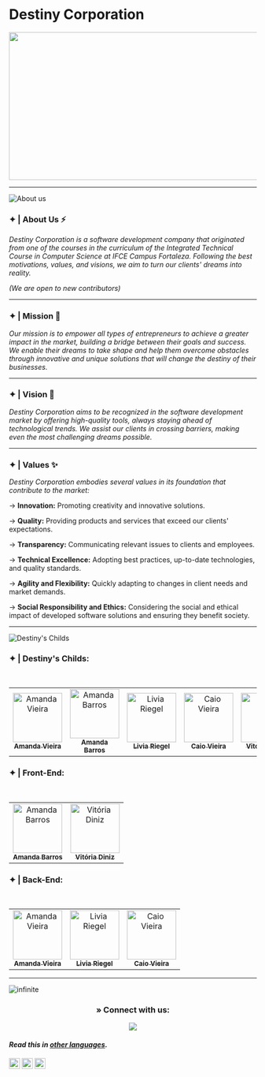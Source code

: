 # Destiny Corporation

<p align="center"> 
  <img width="1000" height="300" src="https://github.com/Destiny-Corporation/.github/assets/96701270/405d0f8b-4bce-49c6-9126-dff11174381b">
</p>

---

![About us](https://github.com/Destiny-Corporation/.github/assets/93869144/86fe81b6-882b-4755-8eee-3e84740473b2)


### ✦ | About Us ⚡
*Destiny Corporation is a software development company that originated from one of the courses in the curriculum of the Integrated Technical Course in Computer Science at IFCE Campus Fortaleza. Following the best motivations, values, and visions, we aim to turn our clients' dreams into reality.*

*(We are open to new contributors)*

---

### ✦ | Mission 🏅
*Our mission is to empower all types of entrepreneurs to achieve a greater impact in the market, building a bridge between their goals and success. We enable their dreams to take shape and help them overcome obstacles through innovative and unique solutions that will change the destiny of their businesses.*

---

### ✦ | Vision 🔭
*Destiny Corporation aims to be recognized in the software development market by offering high-quality tools, always staying ahead of technological trends. We assist our clients in crossing barriers, making even the most challenging dreams possible.*

---

### ✦ | Values ✨
*Destiny Corporation embodies several values in its foundation that contribute to the market:*

→ **Innovation:** Promoting creativity and innovative solutions.

→ **Quality:** Providing products and services that exceed our clients' expectations.

→ **Transparency:** Communicating relevant issues to clients and employees.

→ **Technical Excellence:** Adopting best practices, up-to-date technologies, and quality standards.

→ **Agility and Flexibility:** Quickly adapting to changes in client needs and market demands.

→ **Social Responsibility and Ethics:** Considering the social and ethical impact of developed software solutions and ensuring they benefit society.

---

![Destiny's Childs](https://github.com/Destiny-Corporation/.github/assets/93869144/5d77cdf7-da34-44d3-8c02-afe7e0b58c0b)

### ✦ | Destiny's Childs:
<div align="center">
<table>
<tbody>
<tr>
<br>
<td align="center"><a href="https://github.com/amandavical"><img src="https://avatars.githubusercontent.com/u/95192936?v=4" width="100px;" alt="Amanda Vieira"/><br /><sub><b>Amanda Vieira</b></sub></a><br /></td>
<td align="center"><a href="https://github.com/amandanpb"><img src="https://avatars.githubusercontent.com/u/93869144?v=4" width="100px;" alt="Amanda Barros"/><br /><sub><b>Amanda Barros</b></sub></a><br /></td>
<td align="center"><a href="https://github.com/liviariegell"><img src="https://avatars.githubusercontent.com/u/111158714?v=4" width="100px;" alt="Livia Riegel"/><br /><sub><b>Livia Riegel</b></sub></a><br /></td>
<td align="center"><a href="https://github.com/caioo1"><img src="https://avatars.githubusercontent.com/u/95643550?v=4" width="100px;" alt="Caio Vieira"/><br /><sub><b>Caio Vieira</b></sub></a><br /></td>
<td align="center"><a href="https://github.com/vitoriadz"><img src="https://avatars.githubusercontent.com/u/96701270?v=4" width="100px;" alt="Vitória Diniz"/><br /><sub><b>Vitória Diniz</b></sub></a><br /></td>
</tr>
</tbody>
</table>
</div>

### ✦ | Front-End:
<div align="center">
<table>
<tbody>
<tr>
<br>
<td align="center"><a href="https://github.com/amandanpb"><img src="https://avatars.githubusercontent.com/u/93869144?v=4" width="100px;" alt="Amanda Barros"/><br /><sub><b>Amanda Barros</b></sub></a><br /></td>
<td align="center"><a href="https://github.com/vitoriadz"><img src="https://avatars.githubusercontent.com/u/96701270?v=4" width="100px;" alt="Vitória Diniz"/><br /><sub><b>Vitória Diniz</b></sub></a><br /></td>
</tr>
</tbody>
</table>
</div>

### ✦ | Back-End:
<div align="center">
<table>
<tbody>
<tr>
<br>
<td align="center"><a href="https://github.com/amandavical"><img src="https://avatars.githubusercontent.com/u/95192936?v=4" width="100px;" alt="Amanda Vieira"/><br /><sub><b>Amanda Vieira</b></sub></a><br /></td>
<td align="center"><a href="https://github.com/liviariegell"><img src="https://avatars.githubusercontent.com/u/111158714?v=4" width="100px;" alt="Livia Riegel"/><br /><sub><b>Livia Riegel</b></sub></a><br /></td>
<td align="center"><a href="https://github.com/caioo1"><img src="https://avatars.githubusercontent.com/u/95643550?v=4" width="100px;" alt="Caio Vieira"/><br /><sub><b>Caio Vieira</b></sub></a><br /></td>
</tr>
</tbody>
</table>
</div>

---

![infinite](https://github.com/Destiny-Corporation/.github/assets/93869144/e639d368-461d-4276-b2ec-3cefd40bd678)


<h3 align="center"> » Connect with us:</h3>
<div align="center">

<a href="mailto:destinyscorporation@gmail.com"><img src="https://img.shields.io/badge/-Gmail-%23333?style=for-the-badge&logo=gmail&logoColor=white" target="_blank"></a>  
</div>

#### _Read this in [other languages](profile/Translations.md)._
<kbd>[<img title="Português" alt="Português" src="https://cdn.staticaly.com/gh/hjnilsson/country-flags/master/svg/br.svg" width="22">](profile/README.pt_br.md)</kbd>
<kbd>[<img title="Española" alt="Española" src="https://cdn.staticaly.com/gh/hjnilsson/country-flags/master/svg/es.svg" width="22">](profile/README.es.md)</kbd>
<kbd>[<img title="Française" alt="Française" src="https://cdn.staticaly.com/gh/hjnilsson/country-flags/master/svg/fr.svg" width="22">](profile/README.fr.md)</kbd>
